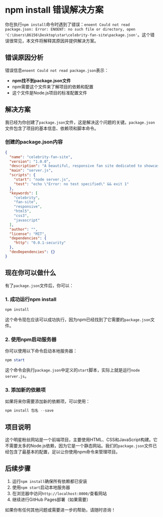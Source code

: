 # npm install 错误解决方案

你在执行`npm install`命令时遇到了错误：`enoent Could not read package.json: Error: ENOENT: no such file or directory, open 'C:\Users\86156\Desktop\star\celebrity-fan-site\package.json'`。这个错误很常见，本文件将解释其原因并提供解决方案。

## 错误原因分析

错误信息`enoent Could not read package.json`表示：
- **npm找不到package.json文件**
- npm需要这个文件来了解项目的依赖和配置
- 这个文件是Node.js项目的标准配置文件

## 解决方案

我已经为你创建了`package.json`文件，这是解决这个问题的关键。`package.json`文件包含了项目的基本信息、依赖项和脚本命令。

### 创建的package.json内容

```json
{
  "name": "celebrity-fan-site",
  "version": "1.0.0",
  "description": "A beautiful, responsive fan site dedicated to showcasing celebrity information, works, gallery, and news.",
  "main": "server.js",
  "scripts": {
    "start": "node server.js",
    "test": "echo \"Error: no test specified\" && exit 1"
  },
  "keywords": [
    "celebrity",
    "fan-site",
    "responsive",
    "html5",
    "css3",
    "javascript"
  ],
  "author": "",
  "license": "MIT",
  "dependencies": {
    "http": "0.0.1-security"
  },
  "devDependencies": {}
}
```

## 现在你可以做什么

有了`package.json`文件后，你可以：

### 1. 成功运行npm install

```powershell
npm install
```

这个命令现在应该可以成功执行，因为npm已经找到了它需要的`package.json`文件。

### 2. 使用npm启动服务器

你可以使用以下命令启动本地服务器：

```powershell
npm start
```

这个命令会执行`package.json`中定义的`start`脚本，实际上就是运行`node server.js`。

### 3. 添加新的依赖项

如果将来你需要添加新的依赖项，可以使用：

```powershell
npm install 包名 --save
```

## 项目说明

这个明星粉丝网站是一个前端项目，主要使用HTML、CSS和JavaScript构建。它不需要太多的Node.js依赖，因为它是一个静态网站。我们的`package.json`文件已经包含了最基本的配置，足以让你使用npm命令来管理项目。

## 后续步骤

1. 运行`npm install`确保所有依赖都已安装
2. 使用`npm start`启动本地服务器
3. 在浏览器中访问`http://localhost:8000/`查看网站
4. 继续进行GitHub Pages部署（如果需要）

如果你有任何其他问题或需要进一步的帮助，请随时咨询！